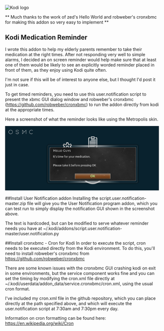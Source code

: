 ![Kodi logo](https://raw.githubusercontent.com/xbmc/xbmc-forum/master/xbmc/images/logo-sbs-black.png)

** Much thanks to the work of zed's Hello World and robweber's cronxbmc for making this addon so very easy to implement **

## Kodi Medication Reminder
I wrote this addon to help my elderly parents remember to take their medication at the right times. After not responding very well to simple alarms, I decided an on screen reminder would help make sure that at least one of them would be likely to see an explicitly worded reminder placed in front of them, as they enjoy using Kodi quite often.

I'm not sure if this will be of interest to anyone else, but I thought I'd post it just in case.

To get timed reminders, you need to use this user.notification script to present the xbmc GUI dialog window and robweber's cronxbmc (https://github.com/robweber/cronxbmc) to run the addon directly from kodi at the appropriate times.

Here a screenshot of what the reminder looks like using the Metropolis skin.

![Screenshot](user.notification.screenshot.png)

##Install User Notification addon
Installing the script.user.notification-master.zip file will give you the User Notification program addon, which you can test run to simply display the notification GUI shown in the screenshot above.

The text is hardcoded, but can be modified to serve whatever reminder needs you have at ~/.kodi/addons/script.user.notification-master/user.notification.py

##Install cronxbmc - Cron for Kodi
In order to execute the script, cron needs to be executed directly from the Kodi environment.  To do this, you'll need to install robweber's cronxbmc from https://github.com/robweber/cronxbmc

There are some known issues with the cronxbmc GUI crashing kodi on exit in some environments, but the service component works fine and you can set the timing by modifying the cron.xml file directly at ~/.kodi/userdata/addon_data/service.cronxbmc/cron.xml, using the usual cron format.

I've included my cron.xml file in the github repository, which you can place directly at the path specified above, and which will execute the user.notification script at 7:30am and 7:30pm every day.

Information on cron formatting can be found here: https://en.wikipedia.org/wiki/Cron
